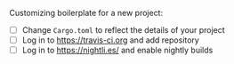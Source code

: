 Customizing boilerplate for a new project:

- [ ] Change `Cargo.toml` to reflect the details of your project
- [ ] Log in to https://travis-ci.org and add repository
- [ ] Log in to https://nightli.es/ and enable nightly builds
